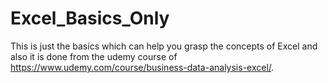 # Excel_Basics_Only
This is just the basics which can help you grasp the concepts of Excel and also it is done from the udemy course of https://www.udemy.com/course/business-data-analysis-excel/.

